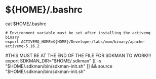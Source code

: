 # ${HOME}/.bashrc



 cat $HOME/.bashrc
 
 
```
# Environment variable must be set after installing the activemq binary
export ACTIVEMQ_HOME=${HOME}/Developer/labs/mom/binary/apache-activemq-5.16.2 

```

#THIS MUST BE AT THE END OF THE FILE FOR SDKMAN TO WORK!!!
export SDKMAN_DIR="$HOME/.sdkman"
[[ -s "$HOME/.sdkman/bin/sdkman-init.sh" ]] && source "$HOME/.sdkman/bin/sdkman-init.sh" 

```
